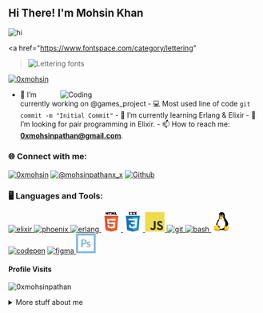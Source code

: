 ## Hi There! I'm Mohsin Khan
<img
  src="https://user-images.githubusercontent.com/1303154/88677602-1635ba80-d120-11ea-84d8-d263ba5fc3c0.gif"
  width="28px"
  height="28px"
  alt="hi"
/>

<a href="https://www.fontspace.com/category/lettering"
  ><img
    src="https://see.fontimg.com/api/renderfont4/RpZmW/eyJyIjoiZnMiLCJoIjoyOCwidyI6MTEwMCwiZnMiOjI1LCJmZ2MiOiIjRTNFQ0U5IiwiYmdjIjoiIzI1MjkyOCIsInQiOjF9/SSdtIGFzcGlyaW5nIGEgZnVsbCBzdGFjayBkZXZlbG9wZXIgZnJvbSBJbmRpYSB3aXRoIGJpZyBkcmVhbXMgb2YgYmVjb21pbmcgYSBzb2Z0d2FyZSBlbmdpbmVlcmluZyBzdXBlcnN0YXIu/craglland.png"
    alt="Lettering fonts"
/></a>

<p align="left">
  <a href="https://twitter.com/0xmohsin" target="blank"
    ><img
      src="https://img.shields.io/twitter/follow/0xmohsin?logo=twitter&style=for-the-badge"
      alt="0xmohsin"
  /></a>
</p>

<img
  align="right"
  alt="Coding"
  width="400"
  src="https://media4.giphy.com/media/XUW0Q2r7yhTUJiMIHd/giphy.gif"
/>

- 🔭 I’m currently working on @games_project - :computer: Most used line of code
`git commit -m "Initial Commit"` - 🌱 I’m currently learning Erlang & Elixir -
🤔 I’m looking for pair programming in Elixir. - 📫 How to reach me:
**0xmohsinpathan@gmail.com**.

<h3 align="left">🌐 Connect with me:</h3>
<p align="left">
  <a href="https://twitter.com/0xmohsin" target="blank"
    ><img
      align="center"
      src="https://raw.githubusercontent.com/rahuldkjain/github-profile-readme-generator/master/src/images/icons/Social/twitter.svg"
      alt="0xmohsin"
      height="30"
      width="40"
  /></a>
  <a href="https://instagram.com/mohsinpathanx_x" target="blank"
    ><img
      align="center"
      src="https://raw.githubusercontent.com/rahuldkjain/github-profile-readme-generator/master/src/images/icons/Social/instagram.svg"
      alt="@mohsinpathanx_x"
      height="30"
      width="40"
  /></a>
  <a href="https://dsc.bio/0xmohsin" target="blank"
    ><img
      align="center"
      src="https://raw.githubusercontent.com/rahuldkjain/github-profile-readme-generator/master/src/images/icons/Social/discord.svg"
      alt="Github"
      height="30"
      width="40"
  /></a>
</p>

<h3 align="left">🖥️ Languages and Tools:</h3>
<p align="left">
  <a href="https://elixir-lang.org" target="_blank" rel="noreferrer">
    <img
      src="https://www.vectorlogo.zone/logos/elixir-lang/elixir-lang-icon.svg"
      alt="elixir"
      width="40"
      height="40"
    />
  </a>
  <a href="https://www.phoenixframework.org" target="_blank" rel="noreferrer">
    <img
      src="https://www.phoenixframework.org/images/blog/14-released-b45b2d29b260dbacc427976a72c78535.png?vsn=d"
      alt="phoenix"
      width="40"
      height="40"
    />
  </a>
  <a href="https://www.erlang.org/" target="_blank" rel="noreferrer">
    <img
      src="https://www.vectorlogo.zone/logos/erlang/erlang-official.svg"
      alt="erlang"
      width="40"
      height="40"
    />
  </a>
  <a
    href="https://www.w3schools.com/html/default.asp"
    target="_blank"
    rel="noreferrer"
  >
    <img
      src="https://raw.githubusercontent.com/devicons/devicon/master/icons/html5/html5-original-wordmark.svg"
      alt="html5"
      width="40"
      height="40"
    />
  </a>
  <a href="https://www.w3schools.com/css/" target="_blank" rel="noreferrer">
    <img
      src="https://raw.githubusercontent.com/devicons/devicon/master/icons/css3/css3-original-wordmark.svg"
      alt="css3"
      width="40"
      height="40"
    />
  </a>
  <a
    href="https://developer.mozilla.org/en-US/docs/Web/JavaScript"
    target="_blank"
    rel="noreferrer"
  >
    <img
      src="https://raw.githubusercontent.com/devicons/devicon/master/icons/javascript/javascript-original.svg"
      alt="javascript"
      width="40"
      height="40"
    />
  </a>
  <a href="https://git-scm.com/" target="_blank" rel="noreferrer">
    <img
      src="https://www.vectorlogo.zone/logos/git-scm/git-scm-icon.svg"
      alt="git"
      width="40"
      height="40"
    />
  </a>
  <a href="https://www.gnu.org/software/bash/" target="_blank" rel="noreferrer">
    <img
      src="https://th.bing.com/th/id/R.fbf9698bf59467fe2c425137845236e4?rik=OlVUcLGItQyh9w&riu=http%3a%2f%2falemani.com%2fwp-content%2fuploads%2f2015%2f03%2fTerminal-icon.png&ehk=9m%2bhnYcpnrUNfC%2fRJw0WidLxBM33uFHkWwV4lkgW2x8%3d&risl=&pid=ImgRaw&r=0"
      alt="bash"
      width="40"
      height="40"
    />
  </a>
  <a href="https://www.linux.org/" target="_blank" rel="noreferrer">
    <img
      src="https://raw.githubusercontent.com/devicons/devicon/master/icons/linux/linux-original.svg"
      alt="linux"
      width="40"
      height="40"
    />
  </a>
  <a href="https://codepen.io/0xmohsin" target="_blank" rel="noreferrer"
    ><img
      src="https://raw.githubusercontent.com/rahuldkjain/github-profile-readme-generator/master/src/images/icons/Social/codepen.svg"
      alt="codepen"
      height="40"
      width="40"
  /></a>
  <a href="https://www.figma.com/" target="_blank" rel="noreferrer">
    <img
      src="https://www.vectorlogo.zone/logos/figma/figma-icon.svg"
      alt="figma"
      width="40"
      height="40"
    />
  </a>
  <a href="https://www.photoshop.com/en" target="_blank" rel="noreferrer">
    <img
      src="https://raw.githubusercontent.com/devicons/devicon/master/icons/photoshop/photoshop-line.svg"
      alt="photoshop"
      width="40"
      height="40"
    />
  </a>
</p>

#### Profile Visits

<p>
  <img
    src="https://komarev.com/ghpvc/?username=0xmohsinpathan&label=Profile%20views&color=0e75b6&style=flat"
    alt="0xmohsinpathan"
  />
</p>

<details>
  <summary>More stuff about me</summary>
  <br />

  <a href="https://www.fontspace.com/category/cursive"
    ><img
      align="center"
      src="https://see.fontimg.com/api/renderfont4/GOqKG/eyJyIjoiZnMiLCJoIjozOSwidyI6MTEwMCwiZnMiOjM1LCJmZ2MiOiIjNzNEM0IyIiwiYmdjIjoiI0M0RUZFQyIsInQiOjF9/IkZpbmQgaW50ZXJlc3RpbmcgdGhpbmdzIHRvIHdvcmsgb24gYW5kIHdvcmsgb24gdGhlbSBldmVuIGlmIHRoZXkgYXJlIGhhcmQi/honeybutter-script.png"
      alt="Cursive fonts"
  /></a>

  <p align="left">
    𝙳𝚒𝚍 𝚢𝚘𝚞 𝚔𝚗𝚘𝚠 𝚝𝚑𝚊𝚝 𝚍𝚎𝚜𝚙𝚒𝚝𝚎 𝚌𝚘𝚖𝚒𝚗𝚐 𝚏𝚛𝚘𝚖 𝚊 𝚌𝚘𝚖𝚖𝚎𝚛𝚌𝚎 𝚋𝚊𝚌𝚔𝚐𝚛𝚘𝚞𝚗𝚍, 𝚋𝚞𝚝 𝚖𝚢 𝚝𝚛𝚞𝚎
    𝚙𝚊𝚜𝚜𝚒𝚘𝚗 𝚕𝚒𝚎𝚜 𝚒𝚗 𝚙𝚛𝚘𝚐𝚛𝚊𝚖𝚖𝚒𝚗𝚐. 𝙾𝚟𝚎𝚛 𝚝𝚑𝚎 𝚙𝚊𝚜𝚝 𝚝𝚠𝚘 𝚢𝚎𝚊𝚛𝚜, 𝙸'𝚟𝚎 𝚑𝚘𝚗𝚎𝚍 𝚖𝚢
    𝚙𝚛𝚘𝚐𝚛𝚊𝚖𝚖𝚒𝚗𝚐 𝚜𝚔𝚒𝚕𝚕𝚜 𝚝𝚑𝚛𝚘𝚞𝚐𝚑 𝚋𝚘𝚝𝚑 𝚏𝚘𝚛𝚖𝚊𝚕 𝚎𝚍𝚞𝚌𝚊𝚝𝚒𝚘𝚗 𝚊𝚗𝚍 𝚑𝚊𝚗𝚍𝚜-𝚘𝚗 𝚎𝚡𝚙𝚎𝚛𝚒𝚎𝚗𝚌𝚎. 𝙸𝚗
    𝚖𝚢 𝚏𝚛𝚎𝚎 𝚝𝚒𝚖𝚎, 𝚢𝚘𝚞'𝚕𝚕 𝚘𝚏𝚝𝚎𝚗 𝚏𝚒𝚗𝚍 𝚖𝚎 𝚒𝚗 𝚝𝚑𝚎 𝚐𝚢𝚖 𝚘𝚛 𝚌𝚘𝚍𝚒𝚗𝚐 𝚊𝚠𝚊𝚢 𝚘𝚗 𝚊 𝚙𝚎𝚛𝚜𝚘𝚗𝚊𝚕
    𝚙𝚛𝚘𝚓𝚎𝚌𝚝. 𝙸 𝚕𝚘𝚟𝚎 𝚝𝚑𝚎 𝚌𝚑𝚊𝚕𝚕𝚎𝚗𝚐𝚎 𝚘𝚏 𝚜𝚘𝚕𝚟𝚒𝚗𝚐 𝚙𝚛𝚘𝚋𝚕𝚎𝚖𝚜 𝚝𝚑𝚛𝚘𝚞𝚐𝚑 𝚌𝚘𝚍𝚎, 𝚊𝚗𝚍 𝙸'𝚖
    𝚊𝚕𝚠𝚊𝚢𝚜 𝚕𝚘𝚘𝚔𝚒𝚗𝚐 𝚏𝚘𝚛 𝚗𝚎𝚠 𝚌𝚑𝚊𝚕𝚕𝚎𝚗𝚐𝚎𝚜 𝚊𝚗𝚍 𝚠𝚊𝚢𝚜 𝚝𝚘 𝚎𝚡𝚙𝚊𝚗𝚍 𝚖𝚢 𝚜𝚔𝚒𝚕𝚕𝚜. 𝙼𝚢 𝚍𝚒𝚟𝚎𝚛𝚜𝚎
    𝚒𝚗𝚝𝚎𝚛𝚎𝚜𝚝𝚜 𝚊𝚗𝚍 𝚎𝚡𝚙𝚎𝚛𝚒𝚎𝚗𝚌𝚎𝚜 𝚑𝚊𝚟𝚎 𝚝𝚊𝚞𝚐𝚑𝚝 𝚖𝚎 𝚝𝚑𝚊𝚝 𝚢𝚘𝚞 𝚗𝚎𝚟𝚎𝚛 𝚔𝚗𝚘𝚠 𝚠𝚑𝚎𝚛𝚎 𝚢𝚘𝚞𝚛
    𝚙𝚊𝚜𝚜𝚒𝚘𝚗𝚜 𝚖𝚊𝚢 𝚝𝚊𝚔𝚎 𝚢𝚘𝚞!
  </p>

  <details>
    <summary>📊 Github Stats :</summary>
    <br />

    <p>
      &nbsp;<img
        align="center"
        src="https://github-readme-stats.vercel.app/api?username=0xmohsinpathan&show_icons=true&locale=en"
        alt="0xmohsinpathan"
      />
    </p>
  </details>

  <details>
    <summary>⏳ Most Used Languages :</summary>
    <br />

    <p>
      <img
        align="left"
        src="https://github-readme-stats.vercel.app/api/top-langs?username=0xmohsinpathan&show_icons=true&locale=en&layout=compact"
        alt="0xmohsinpathan"
      />
    </p>
  </details>

  <img
    align="center"
    alt="Coding"
    width="400"
    src="https://media0.giphy.com/media/YRMb6dd7zprS00JdGZ/giphy.gif?cid=ecf05e473bbdbbe8636d0ca6d0454974ab115d6d72db2d0b&rid=giphy.gif&ct=s"
  />
</details>
